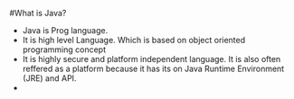 #What is Java?
- Java is Prog language.
- It is high level Language. Which is based on object oriented programming concept
- It is highly secure and platform independent language. It is also often reffered as a platform because it has its on Java Runtime Environment (JRE) and API.
- 